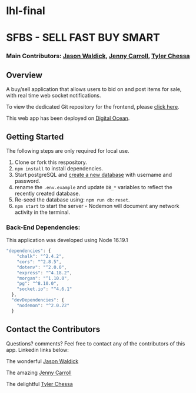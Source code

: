 # lhl-final

# SFBS - SELL FAST BUY SMART

### Main Contributors: [Jason Waldick](https://github.com/Jason-Wall), [Jenny Carroll](https://github.com/JennyCarroll), [Tyler Chessa](https://github.com/tylerchessa)

## Overview

A buy/sell application that allows users to bid on and post items for sale, with real time web socket notifications.

To view the dedicated Git repository for the frontend, please [click here](https://github.com/JennyCarroll/sell-fast-buy-smart-frontend).

This web app has been deployed on [Digital Ocean](https://starfish-app-bhxro.ondigitalocean.app/).

## Getting Started

The following steps are only required for local use.

1. Clone or fork this respository.
2. `npm install` to install dependencies.
3. Start postgreSQL and [create a new database](https://www.postgresql.org/docs/current/sql-createdatabase.html) with username and password.
4. rename the `.env.example` and update `DB_*` variables to reflect the recently created database.
5. Re-seed the database using: `npm run db:reset`.
6. `npm start` to start the server - Nodemon will document any network activity in the terminal.

### Back-End Dependencies:

This application was developed using Node 16.19.1

```js
"dependencies": {
    "chalk": "^2.4.2",
    "cors": "^2.8.5",
    "dotenv": "^2.0.0",
    "express": "^4.18.2",
    "morgan": "^1.10.0",
    "pg": "^8.10.0",
    "socket.io": "^4.6.1"
  },
  "devDependencies": {
    "nodemon": "^2.0.22"
  }
```

## Contact the Contributors

Questions? comments? Feel free to contact any of the contributors of this app. Linkedin links below:

The wonderful [Jason Waldick](https://www.linkedin.com/in/jason-waldick/)

The amazing [Jenny Carroll](https://www.linkedin.com/in/jenny-carroll/)

The delightful [Tyler Chessa](https://www.linkedin.com/in/tyler-chessa/)
